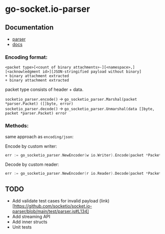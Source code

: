 # go-socket.io-parser

## Documentation

- [parser](https://github.com/socketio/socket.io-parser)
- [docs](https://github.com/socketio/socket.io-protocol)

### Encoding format:
```
<packet type>[<count of binary attachments>-][<namespace>,][<acknowledgment id>][JSON-stringified payload without binary]
+ binary attachment extracted
+ binary attachment extracted
```

packet type consists of header + data.

`socketio_parser.encode()` -> `go_socketio_parser.Marshal(packet *parser.Packet) ([]byte, error)` <br/>
`socketio_parser.decode()` -> `go_socketio_parser.Unmarshal(data []byte, packet *parser.Packet) error` <br/>


### Methods:

same approach as `encoding/json`:

Encode by custom writer:
```go
err := go_socketio_parser.NewEncoder(w io.Writer).Encode(packet *Packet)
```

Decode by custom reader:
```go
err := go_socketio_parser.NewEncoder(r io.Reader).Decode(packet *Packet)
```

## TODO

* Add validate test cases for invalid payload (link)[https://github.com/socketio/socket.io-parser/blob/main/test/parser.js#L134]
* Add streaming API
* Add inner structs
* Unit tests
